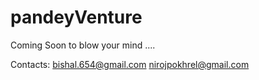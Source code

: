 pandeyVenture
=============
Coming Soon to blow your mind .... 

Contacts:
bishal.654@gmail.com
nirojpokhrel@gmail.com
